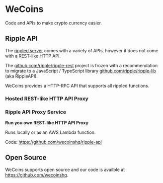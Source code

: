 # WeCoins

Code and APIs to make crypto currency easier.

## Ripple API

The [rippled server](https://github.com/ripple/rippled) comes with a variety of APIs, however it does not come with a REST-like HTTP API.

The [github.com/ripple/ripple-rest](https://github.com/ripple/ripple-rest) project is frozen with a recommendation to migrate to a JavaScript / TypeScript library [github.com/ripple/ripple-lib](https://github.com/ripple/ripple-lib) (aka RippleAPI).

WeCoins provides a HTTP-RPC API that supports all rippled functions.

### Hosted REST-like HTTP API Proxy

### Ripple API Proxy Service

**Run you own REST-like HTTP API Proxy**

Runs locally or as an AWS Lambda function.

Code: https://github.com/wecoinshq/ripple-api

## Open Source

WeCoins supports open source and our code is availble at https://github.com/wecoinshq.